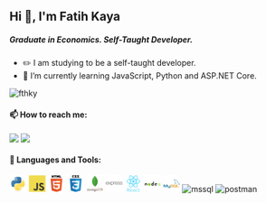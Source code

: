 ## Hi 👋, I'm Fatih Kaya
##### Graduate in Economics. Self-Taught Developer.

- :pencil2: I am studying to be a self-taught developer. 
- :seedling: I’m currently learning JavaScript, Python and ASP.NET Core.

<p align="left"> <img src="https://komarev.com/ghpvc/?username=fthky&label=Profile%20views&color=0e75b6&style=flat" alt="fthky" /> </p>

#### :mailbox: How to reach me:
[<img src="https://img.icons8.com/color/30/gmail--v1.png"/>](mailto:fatihkaaya@outlook.com)    [<img target="_blank" src="https://img.icons8.com/color/30/linkedin-circled--v1.png"/>](https://www.linkedin.com/in/fthky)

#### :wrench: Languages and Tools:

<img src="https://raw.githubusercontent.com/devicons/devicon/master/icons/python/python-original.svg" alt="python" width="30" height="30"/>  <img src="https://raw.githubusercontent.com/devicons/devicon/master/icons/javascript/javascript-original.svg" alt="javascript" width="30" height="30"/>   <img src="https://raw.githubusercontent.com/devicons/devicon/master/icons/html5/html5-original-wordmark.svg" alt="html5" width="30" height="30"/>  <img src="https://raw.githubusercontent.com/devicons/devicon/master/icons/css3/css3-original-wordmark.svg" alt="css3" width="30" height="30"/>  <img src="https://raw.githubusercontent.com/devicons/devicon/master/icons/mongodb/mongodb-original-wordmark.svg" alt="mongodb" width="30" height="30"/> <img src="https://raw.githubusercontent.com/devicons/devicon/master/icons/express/express-original-wordmark.svg" alt="express" width="30" height="30"/>  <img src="https://raw.githubusercontent.com/devicons/devicon/master/icons/react/react-original-wordmark.svg" alt="react" width="30" height="30"/>  <img src="https://raw.githubusercontent.com/devicons/devicon/master/icons/nodejs/nodejs-original-wordmark.svg" alt="nodejs" width="30" height="30"/>  <img src="https://raw.githubusercontent.com/devicons/devicon/master/icons/mysql/mysql-original-wordmark.svg" alt="mysql" width="30" height="30"/>  <img src="https://www.svgrepo.com/show/303229/microsoft-sql-server-logo.svg" alt="mssql" width="30" height="30"/>  <img src="https://www.vectorlogo.zone/logos/getpostman/getpostman-icon.svg" alt="postman" width="30" height="30"/> 











